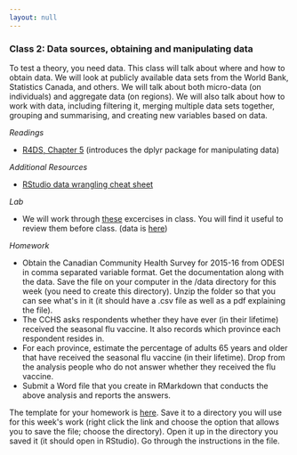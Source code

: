 ```yaml
---
layout: null
---
```

### Class 2: Data sources, obtaining and manipulating data
To test a theory, you need data. This class will talk about where and how to obtain data.  We will look at publicly available data sets from the World Bank, Statistics Canada, and others.  We will talk about both micro-data (on individuals) and aggregate data (on regions).  We will also talk about how to work with data, including filtering it, merging multiple data sets together, grouping and summarising, and creating new variables based on data.

*Readings*
- [R4DS, Chapter 5](https://r4ds.had.co.nz/transform.html) (introduces the dplyr package for manipulating data)

*Additional Resources*
- [RStudio data wrangling cheat sheet](https://www.rstudio.com/wp-content/uploads/2015/02/data-wrangling-cheatsheet.pdf)

*Lab*
- We will work through [these](http://htmlpreview.github.io/?https://github.com/nicrivers/uo_api_6319/blob/master/R_session_2.html) excercises in class.  You will find it useful to review them before class. (data is [here](https://github.com/nicrivers/uo_api_6319/blob/master/lfs2019/lfs-71M0001-E-2019-february_F1.csv?raw=true))

*Homework*
- Obtain the Canadian Community Health Survey for 2015-16 from ODESI in comma separated variable format.  Get the documentation along with the data.  Save the file on your computer in the /data directory for this week (you need to create this directory).  Unzip the folder so that you can see what's in it (it should have a .csv file as well as a pdf explaining the file).  
- The CCHS asks respondents whether they have ever (in their lifetime) received the seasonal flu vaccine.  It also records which province each respondent resides in.  
- For each province, estimate the percentage of adults 65 years and older that have received the seasonal flu vaccine (in their lifetime).  Drop from the analysis people who do not answer whether they received the flu vaccine.
- Submit a Word file that you create in RMarkdown that conducts the above analysis and reports the answers. 

The template for your homework is [here](https://github.com/nicrivers/uo_api_6319/blob/master/homework_2_student.Rmd). Save it to a directory you will use for this week's work (right click the link and choose the option that allows you to save the file; choose the directory). Open it up in the directory you saved it (it should open in RStudio). Go through the instructions in the file.
